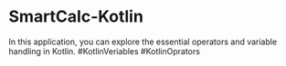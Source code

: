 # SmartCalc-Kotlin
In this application, you can explore the essential operators and variable handling in Kotlin. #KotlinVeriables #KotlinOprators
